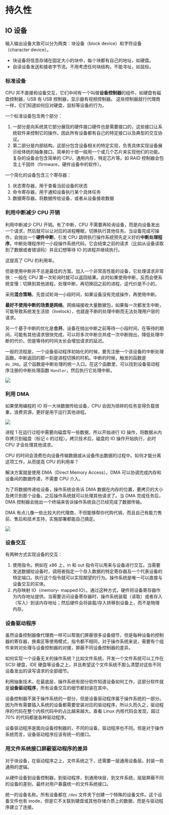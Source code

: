 # 持久性

## IO 设备

输入输出设备大致可以分为两类：块设备（block device）和字符设备（character device）。

- 块设备将信息存储在固定大小的块中，每个块都有自己的地址，如硬盘。
- 自读设备发送和接收字节流。不用考虑任何块结构，不能寻址，如鼠标。

### 标准设备

CPU 并不直接和设备交互，它们中间有一个叫做**设备控制器**的组件，如硬盘有磁盘控制器，USB 有 USB 控制器，显示器有视频控制器。
这些控制器就行代理商一样，它们知道如何应对硬盘，鼠标等设备的行为。

一个标准设备包含两个部分：

1. 一部分是向系统其它部分展现的硬件接口硬件也是需要接口的，这些接口让系统软件来控制它的操作。因此所有设备都有自己的特定接口以及典型的交互协议。
2. 第二部分是内部结构。这部分包含设备相关的特定实现，负责具体实现设备展示给体统的抽象接口。简单的十倍一般用一个或几个芯片来实现他们的功能。复杂的设备会包含简单的 CPU，通用内存，特定芯片等。如 RAID 控制器会包含上千固件（firmware，硬件设备中的软件）。

一个简化的设备包含三个寄存器：

1. 状态寄存器，用于查看当前设备的状态
2. 命令寄存器，用于通知设备执行某个具体任务
3. 数据寄存器，将数据传给设备，或者从设备接收数据

### 利用中断减少 CPU 开销

利用中断减少 CPU 开销。有了中断，CPU 不需要再轮询设备，而是向设备发出一个请求，然后就可以让对应的进程睡眠，切换执行其他任务。当设备完成可操作，会抛出一个**硬件中断**，引发 CPU 跳转执行操作系统预先定义好的**中断处理程序**。中断处理程序时一小段操作系统代码，它会结束之前的请求（比如从设备读取到了数据或者错误码）并且幻想等待 IO 的进程并继续执行。

这提高了 CPU 的利用率。

但是使用中断并不总是最佳的方案。加入一个非常高性能的设备，它处理请求非常快：一般在 CPU 第一次轮询时就可以返回结果。此时如果使用中断，反而会使系统变慢：切换到其他进程，处理中断，再切换回之前的进程，这代价是不小的。

采用**混合策略**，先尝试轮询一小段时间，如果设备没有完成操作，再使用中断。

**最好不使用中断的场景是网络**。网络端接收大量数据包，如果每一次都发生中断，可能导致系统发生活锁（livelock），也就是不断的处理中断而无法处理用户层的请求。

另一个基于中断的优化是**合并**。设备在抛出中断之前等待一小段时间，在等待的期间，可能有其他请求很快完成，可以将多次中断合并成一次中断抛出，降低处理中断的代价。但是等待的时间太长会增加请求的延迟。

一般的流程是，一个设备驱动程序初始化的时候，要先注册一个该设备的中断处理函数。中断返回的那一刻是进程切换的时机。中断的时候，触发的函数是 `do_IRQ`。这个函数是中断处理的统一入口。在这个函数里，可以找到设备驱动程序注册的中断处理函数 `Handler`，然后执行它处理中断。

![](interrupt-flow.jpg)

### 利用 DMA

如果使用编程的 IO 将一大块数据传给设备，CPU 会因为琐碎的任务变得负载很重，浪费资源，更好是用于运行其他进程。

![](cpu-dma.jpg)

进程 1 在运行过程中需要向磁盘写一些数据，所以开始进行 IO 操作，将数据从内存拷贝到磁盘（标记 c 的过程）。拷贝技术后，磁盘的 IO 操作开始执行，此时 CPU 才会处理其他请求。

CPU 的时间会浪费在向设备传输数据或从设备传出数据的过程中。如何才能分离这项工作，从而提高 CPU 的利用率？

解决方案就是使用 DMA（Direct Memory Access）。DMA 可以协调完成内存和设备间的数据传递，不需要 CPU 介入。

为了将数据传递给设备，操作系统会告诉 DMA 数据在内存的位置，要拷贝的大小及拷贝到那个设备。之后操作系统就可以处理其他请求了。当 DMA 完成任务后，DMA 控制器会抛出一个终端来告诉操作系统自己已经完成了数据传输。

DMA 有点儿像一些比较大的代理商，不但能够帮你代购代销，而且自己有能力售前、售后和技术支持，实施部署都能自己搞定。

![](dma-flow.jpg)

### 设备交互

有两种方式实现设备的交互：

1. 使用指令。例如在 x86 上，in 和 out 指令可以用来与设备进行交互。当需要发送数据给设备时，调用者指定一个存入数据的特定寄存器及一个代表设备的特定端口。执行这个指令就可以实现期望的行为。操作系统是唯一可以直接与设备交互的实体。
2. 内存映射 IO（memory- mapped IO）。通过这种方式，硬件将设备寄存器作为内存地址提供。当需要访问设备寄存器时，操作系统装载（读取）或者存入（写入）到该内存地址；然后硬件会将装载/存入转移到设备上，而不是物理内存。

### 设备驱动程序

虽然设备控制器像代理商一样可以帮我们屏蔽很多设备细节，但是每种设备的控制器的寄存器，换乘区等使用模式，指令都不相同，对于操作系统来说，需要有个组件来转对处理与设备控制器的对接，屏蔽不同设备控制器的差异。

如何实现一个设备无关的操作系统？比如文件系统，开发一个文件系统可以工作在 SCSI 硬盘，IDE 硬盘等设备之上，并且希望这个文件系统不那么清楚对这些不同设备发出的读写请求的全部细节。

利用抽象技术。在最底层，操作系统有部分软件知道设备如何工作，这部分软件就是**设备驱动程序**，所有设备交互的细节都封装在其中。

设备控制器不属于操作系统的一部分，但是设备驱动程序属于操作系统的一部分。因为所有需要插入系统的设备都需要安装对应的驱动程序，所以久而久之，驱动程序的代码在整个内核代码中的占比越来越大。查看 Linux 内核代码会发现，超过 70% 的代码都是各种驱动程序。

设备驱动程序是面向设备控制器的，不同的设备，驱动程序也不同。但是对于操作系统而言，设备驱动程序应该有统一的接口。

### 用文件系统接口屏蔽驱动程序的差异

对于块设备，在驱动程序之上，文件系统之下，还需要一层通用设备层。封装一些通用的逻辑。

从硬件设备到设备控制器，到驱动程序，到通用块层，到文件系统，层层屏蔽不同的设备的差别，最终对用户暴露统一的文件系统接口。

统一的设备名称。所有设备都在 `/dev` 文件夹下创建一个特殊的设备文件。这个设备文件也有 inode，但是它不关联到硬盘或其他存储介质上的数据，而是与驱动程序建立了连接。



